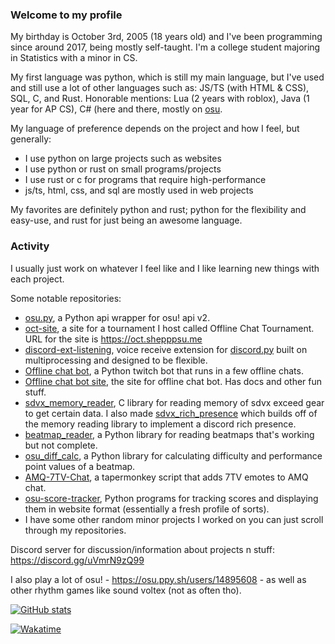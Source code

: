 ### Welcome to my profile

My birthday is October 3rd, 2005 (18 years old) and I've been programming since around 2017, being mostly self-taught. I'm a college student majoring in Statistics with a minor in CS.

My first language was python, which is still my main language, but I've used and still use a lot of other languages such as: JS/TS (with HTML & CSS), SQL, C, and Rust. Honorable mentions: Lua (2 years with roblox), Java (1 year for AP CS), C# (here and there, mostly on [osu](https://github.com/ppy/osu).

My language of preference depends on the project and how I feel, but generally:
- I use python on large projects such as websites
- I use python or rust on small programs/projects
- I use rust or c for programs that require high-performance
- js/ts, html, css, and sql are mostly used in web projects

My favorites are definitely python and rust; python for the flexibility and easy-use, and rust for just being an awesome language.

### Activity

I usually just work on whatever I feel like and I like learning new things with each project.

Some notable repositories:
 - [osu.py](https://github.com/Sheppsu/osu.py), a Python api wrapper for osu! api v2.
 - [oct-site](https://github.com/Sheppsu/oct-site), a site for a tournament I host called Offline Chat Tournament. URL for the site is https://oct.shepppsu.me
 - [discord-ext-listening](https://github.com/Sheppsu/discord-ext-listening), voice receive extension for [discord.py](https://github.com/rapptz/discord.py) built on multiprocessing and designed to be flexible.
 - [Offline chat bot](https://github.com/Sheppsu/offlinechatbot), a Python twitch bot that runs in a few offline chats.
 - [Offline chat bot site](https://github.com/Sheppsu/offlinechatbot-site), the site for offline chat bot. Has docs and other fun stuff.
 - [sdvx_memory_reader](https://github.com/Sheppsu/sdvx_memory_reader), C library for reading memory of sdvx exceed gear to get certain data. I also made [sdvx_rich_presence](https://github.com/Sheppsu/sdvx_rich_presence) which builds off of the memory reading library to implement a discord rich presence. 
 - [beatmap_reader](https://github.com/Sheppsu/beatmap_reader), a Python library for reading beatmaps that's working but not complete.
 - [osu_diff_calc](https://github.com/Sheppsu/osu_diff_calc), a Python library for calculating difficulty and performance point values of a beatmap.
 - [AMQ-7TV-Chat](https://github.com/Sheppsu/AMQ-7TV-Chat), a tapermonkey script that adds 7TV emotes to AMQ chat.
 - [osu-score-tracker](https://github.com/Sheppsu/osu-score-tracker), Python programs for tracking scores and displaying them in website format (essentially a fresh profile of sorts).
 - I have some other random minor projects I worked on you can just scroll through my repositories.
 
Discord server for discussion/information about projects n stuff: https://discord.gg/uVmrN9zQ99 
 
I also play a lot of osu! - https://osu.ppy.sh/users/14895608 - as well as other rhythm games like sound voltex (not as often tho). 

[![GitHub stats](https://github-readme-stats.vercel.app/api?username=Sheppsu&show_icons=true&theme=maroongold)]((https://github.com/anuraghazra/github-readme-stats))

[![Wakatime](https://github-readme-stats.vercel.app/api/wakatime?username=Sheppsu&theme=maroongold&layout=compact&custom_title=Weekly%20stats)](https://github.com/anuraghazra/github-readme-stats)
